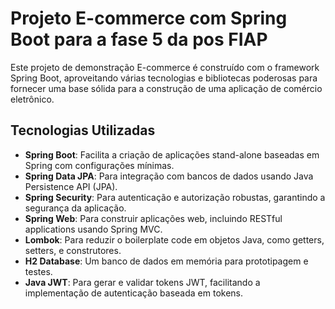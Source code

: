 # Projeto E-commerce com Spring Boot para a fase 5 da pos FIAP

Este projeto de demonstração E-commerce é construído com o framework Spring Boot, aproveitando várias tecnologias e bibliotecas poderosas para fornecer uma base sólida para a construção de uma aplicação de comércio eletrônico.

## Tecnologias Utilizadas

- **Spring Boot**: Facilita a criação de aplicações stand-alone baseadas em Spring com configurações mínimas.
- **Spring Data JPA**: Para integração com bancos de dados usando Java Persistence API (JPA).
- **Spring Security**: Para autenticação e autorização robustas, garantindo a segurança da aplicação.
- **Spring Web**: Para construir aplicações web, incluindo RESTful applications usando Spring MVC.
- **Lombok**: Para reduzir o boilerplate code em objetos Java, como getters, setters, e construtores.
- **H2 Database**: Um banco de dados em memória para prototipagem e testes.
- **Java JWT**: Para gerar e validar tokens JWT, facilitando a implementação de autenticação baseada em tokens.